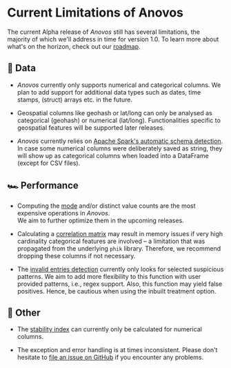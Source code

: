 # Current Limitations of Anovos

The current Alpha release of _Anovos_ still has several limitations, the majority of which we'll address
in time for version 1.0. To learn more about what's on the horizon, check out our [roadmap](roadmap.md).
 
## 🔣 Data
- _Anovos_ currently only supports numerical and categorical columns.
  We plan to add support for additional data types such as dates, time stamps, (struct) arrays etc.
in the future.

- Geospatial columns like geohash or lat/long can only be analysed as categorical (geohash)
  or numerical (lat/long). Functionalities specific to geospatial features will be supported later releases.

- _Anovos_ currently relies on [Apache Spark's automatic schema detection](https://spark.apache.org/docs/2.2.1/sql-programming-guide.html#inferring-the-schema-using-reflection).
  In case some numerical columns were deliberately saved as string, they will show up as categorical columns when
  loaded into a DataFrame (except for CSV files).

## 🏎 Performance 
- Computing the [mode](../api/data_analyzer/stats_generator.md#measures_of_centraltendency) and/or 
  distinct value counts are the most expensive operations in _Anovos_.  
  We aim to further optimize them in the upcoming releases.

- Calculating a [correlation matrix](../api/data_analyzer/association_evaluator.md#correlation_matrix)
  may result in memory issues if very high cardinality categorical features are involved – a limitation that was
  propagated from the underlying `phik` library. Therefore, we recommend dropping these columns if not necessary.

- The [invalid entries detection](../api/data_analyzer/quality_checker.md#invalidentries_detection)
  currently only looks for selected suspicious patterns. We aim to add more flexibility to this function with user
  provided patterns, i.e., regex support.
  Also, this function may yield false positives. Hence, be cautious when using the inbuilt treatment option.

## 🔩 Other
- The [stability index](../api/drift/detector.md#stabilityindex_computation)
  can currently only be calculated for numerical columns.

- The exception and error handling is at times inconsistent. Please don't hesitate to
  [file an issue on GitHub](https://github.com/anovos/anovos/issues) if you encounter any problems.
